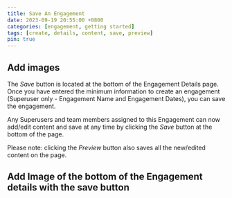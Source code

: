 ```yaml
---
title: Save An Engagement
date: 2023-09-19 20:55:00 +0800
categories: [engagement, getting started]
tags: [create, details, content, save, preview] 
pin: true
---
```


## Add images

The *Save* button is located at the bottom of the Engagement Details page. Once you have entered the minimum information to create an engagement (Superuser only - Engagement Name and Engagement Dates), you can save the engagement.

Any Superusers and team members assigned to this Engagement can now add/edit content and save at any time by clicking the *Save* button at the bottom of the page.

Please note: clicking the *Preview* button also saves all the new/edited content on the page.

## Add Image of the bottom of the Engagement details with the save button
